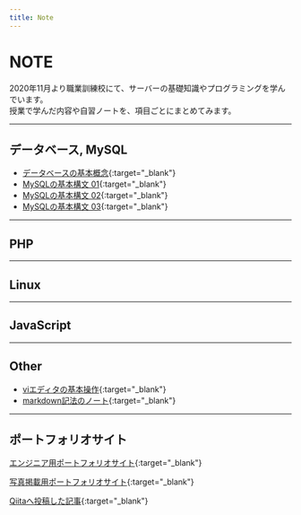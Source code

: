 ```yaml
---
title: Note
---
```


# NOTE
2020年11月より職業訓練校にて、サーバーの基礎知識やプログラミングを学んでいます。  
授業で学んだ内容や自習ノートを、項目ごとにまとめてみます。  

---

## データベース, MySQL  
* [データベースの基本概念](note/database_01.md){:target="_blank"}  
* [MySQLの基本構文 01](note/mysql_01.md){:target="_blank"}  
* [MySQLの基本構文 02](note/mysql_02.md){:target="_blank"}  
* [MySQLの基本構文 03](note/mysql_03.md){:target="_blank"}  

---

## PHP

---

## Linux  

---

## JavaScript  



---

## Other
* [viエディタの基本操作](note/vieditor.md){:target="_blank"}  
* [markdown記法のノート](note/markdown.md){:target="_blank"}  

---  

## ポートフォリオサイト
[エンジニア用ポートフォリオサイト](https://shoheiphoto.github.io/00/portfolio/){:target="_blank"}  

[写真掲載用ポートフォリオサイト](https://shoheiphoto.github.io/00/){:target="_blank"}  

[Qiitaへ投稿した記事](https://qiita.com/suitoupen){:target="_blank"}  

